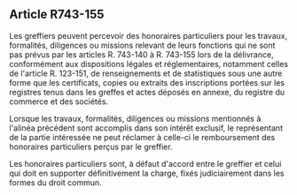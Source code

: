 Article R743-155
----
Les greffiers peuvent percevoir des honoraires particuliers pour les travaux,
formalités, diligences ou missions relevant de leurs fonctions qui ne sont pas
prévus par les articles R. 743-140 à R. 743-155 lors de la délivrance,
conformément aux dispositions légales et réglementaires, notamment celles de
l'article R. 123-151, de renseignements et de statistiques sous une autre forme
que les certificats, copies ou extraits des inscriptions portées sur les
registres tenus dans les greffes et actes déposés en annexe, du registre du
commerce et des sociétés.

Lorsque les travaux, formalités, diligences ou missions mentionnés à l'alinéa
précédent sont accomplis dans son intérêt exclusif, le représentant de la partie
intéressée ne peut réclamer à celle-ci le remboursement des honoraires
particuliers perçus par le greffier.

Les honoraires particuliers sont, à défaut d'accord entre le greffier et celui
qui doit en supporter définitivement la charge, fixés judiciairement dans les
formes du droit commun.
